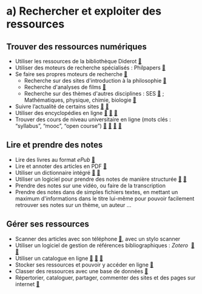 # a) Rechercher et exploiter des ressources

## Trouver des ressources numériques
* Utiliser les ressources de la bibliothèque Diderot [🔗](http://www.bibliotheque-diderot.fr/discipline-260583.kjsp?DOMAINE=000000229&DISCI=000000173&CATEG_GENE=000000169)
* Utiliser des moteurs de recherche spécialisés : Philpapers [🔗](http://philpapers.org/)
* Se faire ses propres moteurs de recherche [🔗](https://cse.google.com/)
	* Recherche sur des sites d'introduction à la philosophie [🔗](https://cse.google.com/cse?cx=005941353090358050370:-rxleq99qm0)
	* Recherche d'analyses de films [🔗](https://cse.google.com/cse?cx=013022458855246154026:kvowwanvdza)
	* Recherche sur des thèmes d'autres disciplines : SES [🔗](https://cse.google.com/cse?cx=000159438708945803198:c670n89xtv8) ; Mathématiques, physique, chimie, biologie [🔗](https://cse.google.com/cse?cx=000159438708945803198:nhzecq54fyq)
* Suivre l’actualité de certains sites [🔗](https://www.commafeed.com/#/welcome) [🔗](https://raw.githubusercontent.com/eyssette/ressources-generales-enseignement-philosophie/master/feeds_opml.xml)
* Utiliser des encyclopédies en ligne [🔗](http://plato.stanford.edu) [🔗](http://www.iep.utm.edu/) [🔗](http://encyclo-philo.fr/)
* Trouver des cours de niveau universitaire en ligne (mots clés : “syllabus”, “mooc”, “open course”) [🔗](https://mediaserver.unige.ch/search/philosophie/permissions:public) [🔗](https://www.fun-mooc.fr/) [🔗](https://www.coursera.org/) [🔗](https://ocw.mit.edu/courses/find-by-topic/)


## Lire et prendre des notes
* Lire des livres au format _ePub_ [🔗](https://play.google.com/books/ebooks)
* Lire et annoter des articles en PDF [🔗](https://pdf.online/pdf-annotate)
* Utiliser un dictionnaire intégré [🔗](https://chrome.google.com/webstore/detail/google-dictionary-by-goog/mgijmajocgfcbeboacabfgobmjgjcoja) [🔗](https://addons.mozilla.org/en-US/firefox/addon/dictionary-anyvhere/?utm_source=addons.mozilla.org&utm_medium=referral&utm_content=search)
* Utiliser un logiciel pour prendre des notes de manière structurée [🔗](http://dynalist.io) [🔗](https://workflowy.com/)
* Prendre des notes sur une vidéo, ou faire de la transcription
* Prendre des notes dans de simples fichiers textes, en mettant un maximum d'informations dans le titre lui-même pour pouvoir facilement retrouver ses notes sur un thème, un auteur …


## Gérer ses ressources
* Scanner des articles avec son téléphone [🔗](https://fossbytes.com/best-android-scanner-apps/), avec un stylo scanner
* Utiliser un logiciel de gestion de références bibliographiques : _Zotero_  [🔗](https://www.zotero.org/) [🔗](https://zotero.hypotheses.org/)
* Utiliser un catalogue en ligne [🔗](https://www.worldcat.org/) [🔗](https://ccfr.bnf.fr/portailccfr/jsp/public/index.jsp) [🔗](http://www.sudoc.abes.fr/)
* Stocker ses ressources et pouvoir y accéder en ligne [🔗](https://www.dropbox.com/referrals/AADNRgRvYNK3-2FBnRd_mi-niwqSc6g-yUI?src=global9)
* Classer des ressources avec une base de données [🔗](https://airtable.com/)
* Répertorier, cataloguer, partager, commenter des sites et des pages sur internet [🔗](https://www.diigo.com/)